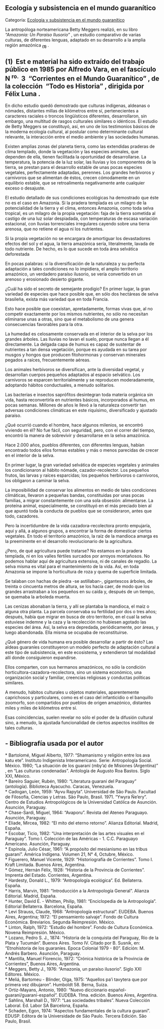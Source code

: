 ## Ecología y subsistencia en el mundo guaranítico

Categoría: [Ecología y subsistencia en el mundo guaranítico](http://descubrircorrientes.com.ar/2012/index.php/2959-historia-desde-el-origen-hasta-1814/poblamiento-prehistorico-de-la-cuenca-del-plata/prehistoria-de-la-cuenca-del-plata/los-guaranies/ecologia-y-subsistencia-en-el-mundo-guaranitico)

La antropóloga norteamericana Betty Meggers realizó, en su libro  _“Amazonia: Un Paraíso Ilusorio”_ , un estudio comparativo de varias culturas, de diferentes lenguas, adaptado en su desarrollo a la amplia región amazónica <sub><strong><span><span>(1)</span></span></strong></sub> .

## **(1)**  Est e material ha sido extraído del trabajo público en 1985 por Alfredo Vara, en el fascículo N <sup><span><span>ro. </span></span></sup>  3  “Corrientes en el Mundo Guaranítico” , de la colección  “Todo es Historia” , dirigida por Félix Luna .

En dicho estudio quedó demostrado que culturas indígenas, aldeanas o nómades, distantes millas de kilómetros entre sí, pertenecientes a caracteres raciales o troncos lingüísticos diferentes, desarrollaron, sin embargo, una multitud de rasgos culturales similares o idénticos. El estudio de Betty Meggers se constituyó, así, en uno de los testimonios básicos de la moderna ecología cultural, al postular como determinante cultural relevante, la interacción entre el medio ambiente y las sociedades humanas.

Existen amplias zonas del planeta tierra, como las extendidas praderas de clima templado, donde la vegetación y las especies animales, que dependen de ella, tienen facilitada la oportunidad de desarrollarse. La temperatura, la potencia de la luz solar, las lluvias y los componentes de la tierra, se prestan para el desarrollo estable de unas pocas especies vegetales, perfectamente adaptadas, perennes. Los grandes herbívoros y carnívoros que se alimentan de éstos, crecen cómodamente en un equilibrio estable, que se retroalimenta negativamente ante cualquier exceso o desajuste.

El estudio detallado de sus condiciones ecológicas ha demostrado que éste no es el caso en Amazonia. Si la pradera templada es un milagro de la potencialidad de la tierra y el clima, entonces Amazonia, como toda selva tropical, es un milagro de la propia vegetación: faja de la tierra sometida al castigo de una luz solar despiadada, con temperaturas de escasa variación estacional, con lluvias torrenciales irregulares cayendo sobre una tierra arenosa, que no retiene el agua ni los nutrientes.

Si la propia vegetación no se encargara de amortiguar los devastadores efectos del sol y el agua, la tierra amazónica sería, literalmente, lavada de todo nutriente. De hecho, es lo que sucede en toda área selvática deforestada

En pocas palabras: si la diversificación de la naturaleza y su perfecta adaptación a tales condiciones no lo impidiera, el amplio territorio amazónico, un verdadero paraíso ilusorio, se vería convertido en un arenoso y erosionado desierto gigante.

¿Cuál ha sido el secreto de semejante prodigio? En primer lugar, la gran variedad de especies que hace posible que, en sólo dos hectáreas de selva brasileña, exista más variedad que en toda Francia.

Esto hace posible que coexistan, apretadamente, formas vivas que, al no competir exactamente por los mismos nutrientes, no sólo no necesitan eliminarse unas a otras, sino que el metabolismo de una genera consecuencias favorables para la otra.

La humedad es celosamente conservada en el interior de la selva por los grandes árboles. Las lluvias no lavan el suelo, porque nunca llegan a él directamente. La delgada capa de humus es capaz de sustentar de nutrientes a tan densa vegetación, porque es ayudada en su tarea por musgos y hongos que producen fitohormonas y conservan minerales pegados a raíces, frecuentemente aéreas.

Los animales herbívoros se diversifican, ante la diversidad vegetal, y desarrollan cuerpos pequeños adaptados al espacio selvático. Los carnívoros se esparcen territorialmente y se reproducen moderadamente, adoptando hábitos conductuales, a menudo solitarios.

Las bacterias e insectos saprófitos desintegran toda materia orgánica sin vida, hasta reconvertirla en nutrientes básicos, incorporados al humus, en pocas semanas. Millones de años le llevó a la naturaleza convertir tan adversas condiciones climáticas en este riquísimo, diversificado y ajustado paraíso.

¿Qué ocurrió cuando el hombre, hace algunos milenios, se encontró viviendo en él? No fue fácil, con seguridad, pero, con el correr del tiempo, encontró la manera de sobrevivir y desarrollarse en la selva amazónica.

Hace 2.000 años, pueblos diferentes, con diferentes lenguas, habían encontrado todos ellos formas estables y más o menos parecidas de crecer en el interior de la selva.

En primer lugar, la gran variedad selvática de especies vegetales y animales los condicionaron al hábito nómade, cazador-recolector. Los pequeños frutos, las larvas y raíces esparcidas; los pequeños herbívoros o carnívoros, los obligaron a caminar la selva.

La imposibilidad de conservar los alimentos en medio de tales condiciones climáticas, llevaron a pequeñas bandas, constituidas por unas pocas familias, a migrar constantemente con una sola obsesión: alimentarse. La proteína animal, especialmente, se constituyó en el más preciado bien al que apuntó toda la conducta de pueblos que se consideraron, antes que todo, cazadores.

Pero la incertidumbre de la vida cazadora-recolectora pronto empujaría, aquí y allá, a algunos grupos, a encontrar la forma de domesticar ciertos vegetales. En todo el territorio amazónico, la raíz de la mandioca amarga es la preeminente en el desarrollo revolucionario de la agricultura.

¿Pero, de qué agricultura puede tratarse? No estamos en la pradera templada, ni en los valles fértiles surcados por arroyos montañosos. No podemos hablar aquí de agricultura extensiva, ni de canales de regadío. La selva misma es vital para el mantenimiento de la vida. Así, en toda Amazonia se impone la horticultura de roza y quema de superficie limitada.

Se talaban con hachas de piedra -se astillaban-, gigantescos árboles, de treinta o cincuenta metros de altura, se los hacía caer, de modo que los grandes arrastraban a los pequeños en su caída y, después de un tiempo, se quemaba la arboleda muerta.

Las cenizas abonaban la tierra, y allí se plantaba la mandioca, el maíz o alguna otra planta. La parcela conservaba su fertilidad por dos o tres años; después, había que migrar en busca de otro territorio, en el cual la selva estuviese indemne y la caza y la recolección no hubiesen agotado las especies del área. Así, la selva era depredada, periódicamente, por áreas, y luego abandonada. Ella misma se ocupaba de reconstituirse.

¿Qué género de vida humana era posible desarrollar a partir de ésto? Las aldeas guaraníes constituyeron un modelo perfecto de adaptación cultural a este tipo de subsistencia, en este ecosistema, y extendieron tal modalidad allí donde consiguieron expandirse.

Ellos comparten, con sus hermanos amazónicos, no sólo la condición horticultora-cazadora-recolectora, sino un sistema económico, una organización social y familiar, creencias religiosas y conductas políticas similares.

A menudo, hábitos culturales u objetos materiales, aparentemente caprichosos y particulares, como es el caso del infanticidio o el banquillo zoomorfo, son compartidos por pueblos de origen amazónico, distantes miles y miles de kilómetros entre sí.

Esas coincidencias, suelen revelar no sólo el poder de la difusión cultural sino, a menudo, la ajustada funcionalidad de ciertos aspectos insólitos de tales culturas.

## **\- Bibliografía usada por el autor**

\* Bartolomé, Miguel Alberto, 1977: “Shamanismo y religión entre los ava katu ete”. Instituto Indigenista Interamericano. Serie: Antropología Social. México. 1980; “La situación de los guaraní (mby’a) de Misiones (Argentina)” , en “Las culturas condenadas”. Antología de Augusto Roa Bastos. Siglo XXI, México.  
\* Bareiro Saguier, Rubén, 1980: “Literatura guaraní del Paraguay” (antología). Biblioteca Ayacucho. Caracas, Venezuela.  
\* Cadogan, León, 1959: “Ayvu Rapyta”. Universidad de São Paulo. Facultad de Filosofía, Ciencias y Letras. São Paulo, Brasil. 1971. “Ywyra Ñe’ery”. Centro de Estudios Antropológicos de la Universidad Católica de Asunción. Asunción, Paraguay.  
\* Chase-Sardi, Miguel, 1964: “Avaporu”. Revista del Ateneo Paraguayo. Asunción, Paraguay.  
\* Eliade, Mircea, 1982: “El mito del eterno retorno”. Alianza Editorial. Madrid, España.  
\* Escobar, Ticio, 1982: “Una interpretación de las artes visuales en el Paraguay”. Tomo I. Colección de las Américas - 1. C.C. Paraguayo Americano. Asunción, Paraguay.  
\* Espínola, Julio César, 1961: “A propósito del mesianismo en las tribus guaraní”. América Indígena. Volumen 21, N° 4, Octubre, México.  
\* Figuerero, Manuel Vicente, 1929: “Historiografía de Corrientes”. Tomo I. Kraft Limitada. Buenos Aires, Argentina.  
\* Gómez, Hernán Félix, 1928: “Historia de la Provincia de Corrientes”. Imprenta del Estado. Corrientes, Argentina.  
\* Hardesty, Donald L., 1979: “Antropología ecológica”. Ed. Bellaterra. España.  
\* Harris, Marvin, 1981: “Introducción a la Antropología General”. Alianza Editorial. Madrid, España.  
\* Hunter, David E. - Whitten, Philip, 1981: “Enciclopedia de la Antropología”. Editorial Bellaterra. Barcelona, España.  
\* Levi Strauss, Claude, 1968: “Antropología estructural”. EUDEBA. Buenos Aires, Argentina; 1972: “El pensamiento salvaje”. Fondo de Cultura Económica. Breviarios. Segunda Reimpresión. México.  
\* Linton, Ralph, 1972: “Estudio del hombre”. Fondo de Cultura Económica. Novena Reimpresión. México.  
\* Lozano, Pedro S. J., 1874: “Historia de la conquista del Paraguay, Río de la Plata y Tucumán”. Buenos Aires. Tomo IV. Citado por B. Susnik, en: “Etnohistoria de los guaraníes. Epoca Colonial 1979 - 80”. Edición: M. Andrés Barbero. Asunción, Paraguay.  
\* Mantilla, Manuel Florencio, 1972: “Crónica histórica de la Provincia de Corrientes”, Buenos Aires, Argentina.  
\* Meggers, Betty J., 1976: “Amazonia, un paraíso ilusorio”. Siglo XXI Editores. México.  
\* Meliá, Bartomeu - Blinder, Olga, 1975: “Aquellos pa’i tavytera que por primera vez dibujaron”. Humboldt 58. Berna, Suiza.  
\* Ortiz-Mayans, Antonio, 1980: “Nuevo diccionario español-guaraní/guaraní-español”. EUDEBA. 11ma. edición. Buenos Aires, Argentina.  
\* Sahlins, Marshall D., 1977: “Las sociedades tribales”. Nueva Colección Laboral. Ed. Labor SA Barcelona, España.  
\* Schaden, Egon, 1974: “Aspectos fundamentales de la cultura guaraní”. EDUSP. Editora de la Universidade de São Paulo. Tercera Edición. São Paulo, Brasil.